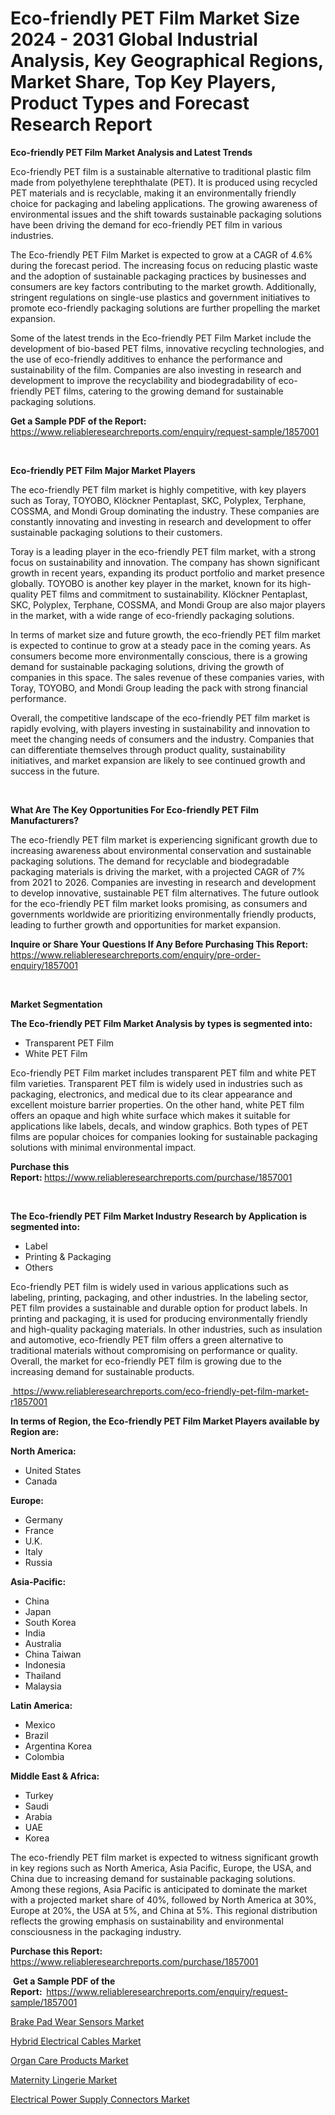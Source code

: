 <p><h1>Eco-friendly PET Film Market Size 2024 - 2031 Global Industrial Analysis, Key Geographical Regions, Market Share, Top Key Players, Product Types and Forecast Research Report</h1></p><p><strong>Eco-friendly PET Film Market Analysis and Latest Trends</strong></p>
<p><p>Eco-friendly PET film is a sustainable alternative to traditional plastic film made from polyethylene terephthalate (PET). It is produced using recycled PET materials and is recyclable, making it an environmentally friendly choice for packaging and labeling applications. The growing awareness of environmental issues and the shift towards sustainable packaging solutions have been driving the demand for eco-friendly PET film in various industries.</p><p>The Eco-friendly PET Film Market is expected to grow at a CAGR of 4.6% during the forecast period. The increasing focus on reducing plastic waste and the adoption of sustainable packaging practices by businesses and consumers are key factors contributing to the market growth. Additionally, stringent regulations on single-use plastics and government initiatives to promote eco-friendly packaging solutions are further propelling the market expansion.</p><p>Some of the latest trends in the Eco-friendly PET Film Market include the development of bio-based PET films, innovative recycling technologies, and the use of eco-friendly additives to enhance the performance and sustainability of the film. Companies are also investing in research and development to improve the recyclability and biodegradability of eco-friendly PET films, catering to the growing demand for sustainable packaging solutions.</p></p>
<p><strong>Get a Sample PDF of the Report:&nbsp;</strong> <a href="https://www.reliableresearchreports.com/enquiry/request-sample/1857001">https://www.reliableresearchreports.com/enquiry/request-sample/1857001</a></p>
<p>&nbsp;</p>
<p><strong>Eco-friendly PET Film Major Market Players</strong></p>
<p><p>The eco-friendly PET film market is highly competitive, with key players such as Toray, TOYOBO, Klöckner Pentaplast, SKC, Polyplex, Terphane, COSSMA, and Mondi Group dominating the industry. These companies are constantly innovating and investing in research and development to offer sustainable packaging solutions to their customers.</p><p>Toray is a leading player in the eco-friendly PET film market, with a strong focus on sustainability and innovation. The company has shown significant growth in recent years, expanding its product portfolio and market presence globally. TOYOBO is another key player in the market, known for its high-quality PET films and commitment to sustainability. Klöckner Pentaplast, SKC, Polyplex, Terphane, COSSMA, and Mondi Group are also major players in the market, with a wide range of eco-friendly packaging solutions.</p><p>In terms of market size and future growth, the eco-friendly PET film market is expected to continue to grow at a steady pace in the coming years. As consumers become more environmentally conscious, there is a growing demand for sustainable packaging solutions, driving the growth of companies in this space. The sales revenue of these companies varies, with Toray, TOYOBO, and Mondi Group leading the pack with strong financial performance.</p><p>Overall, the competitive landscape of the eco-friendly PET film market is rapidly evolving, with players investing in sustainability and innovation to meet the changing needs of consumers and the industry. Companies that can differentiate themselves through product quality, sustainability initiatives, and market expansion are likely to see continued growth and success in the future.</p></p>
<p>&nbsp;</p>
<p><strong>What Are The Key Opportunities For Eco-friendly PET Film Manufacturers?</strong></p>
<p><p>The eco-friendly PET film market is experiencing significant growth due to increasing awareness about environmental conservation and sustainable packaging solutions. The demand for recyclable and biodegradable packaging materials is driving the market, with a projected CAGR of 7% from 2021 to 2026. Companies are investing in research and development to develop innovative, sustainable PET film alternatives. The future outlook for the eco-friendly PET film market looks promising, as consumers and governments worldwide are prioritizing environmentally friendly products, leading to further growth and opportunities for market expansion.</p></p>
<p><strong>Inquire or Share Your Questions If Any Before Purchasing This Report:</strong> <a href="https://www.reliableresearchreports.com/enquiry/pre-order-enquiry/1857001">https://www.reliableresearchreports.com/enquiry/pre-order-enquiry/1857001</a></p>
<p>&nbsp;</p>
<p><strong>Market Segmentation</strong></p>
<p><strong>The Eco-friendly PET Film Market Analysis by types is segmented into:</strong></p>
<p><ul><li>Transparent PET Film</li><li>White PET Film</li></ul></p>
<p><p>Eco-friendly PET Film market includes transparent PET film and white PET film varieties. Transparent PET film is widely used in industries such as packaging, electronics, and medical due to its clear appearance and excellent moisture barrier properties. On the other hand, white PET film offers an opaque and high white surface which makes it suitable for applications like labels, decals, and window graphics. Both types of PET films are popular choices for companies looking for sustainable packaging solutions with minimal environmental impact.</p></p>
<p><strong>Purchase this Report:&nbsp;</strong><a href="https://www.reliableresearchreports.com/purchase/1857001">https://www.reliableresearchreports.com/purchase/1857001</a></p>
<p>&nbsp;</p>
<p><strong>The Eco-friendly PET Film Market Industry Research by Application is segmented into:</strong></p>
<p><ul><li>Label</li><li>Printing & Packaging</li><li>Others</li></ul></p>
<p><p>Eco-friendly PET film is widely used in various applications such as labeling, printing, packaging, and other industries. In the labeling sector, PET film provides a sustainable and durable option for product labels. In printing and packaging, it is used for producing environmentally friendly and high-quality packaging materials. In other industries, such as insulation and automotive, eco-friendly PET film offers a green alternative to traditional materials without compromising on performance or quality. Overall, the market for eco-friendly PET film is growing due to the increasing demand for sustainable products.</p></p>
<p><a href="https://www.reliableresearchreports.com/eco-friendly-pet-film-market-r1857001">&nbsp;https://www.reliableresearchreports.com/eco-friendly-pet-film-market-r1857001</a></p>
<p><strong>In terms of Region, the Eco-friendly PET Film Market Players available by Region are:</strong></p>
<p>
    <p> <strong> North America: </strong>
        <ul>
            <li>United States</li>
            <li>Canada</li>
        </ul>
        </p> 
    <p> <strong> Europe: </strong>
        <ul>
            <li>Germany</li>
            <li>France</li>
            <li>U.K.</li>
            <li>Italy</li>
            <li>Russia</li>
        </ul>
        </p> 
    <p> <strong> Asia-Pacific: </strong>
        <ul>
            <li>China</li>
            <li>Japan</li>
            <li>South Korea</li>
            <li>India</li>
            <li>Australia</li>
            <li>China Taiwan</li>
            <li>Indonesia</li>
            <li>Thailand</li>
            <li>Malaysia</li>
        </ul>
        </p> 
    <p> <strong> Latin America: </strong>
        <ul>
            <li>Mexico</li>
            <li>Brazil</li>
            <li>Argentina Korea</li>
            <li>Colombia</li>
        </ul>
        </p> 
    <p> <strong> Middle East & Africa: </strong>
        <ul>
            <li>Turkey</li>
            <li>Saudi</li>
            <li>Arabia</li>
            <li>UAE</li>
            <li>Korea</li>
        </ul>
    </p>
    </p>
<p><p>The eco-friendly PET film market is expected to witness significant growth in key regions such as North America, Asia Pacific, Europe, the USA, and China due to increasing demand for sustainable packaging solutions. Among these regions, Asia Pacific is anticipated to dominate the market with a projected market share of 40%, followed by North America at 30%, Europe at 20%, the USA at 5%, and China at 5%. This regional distribution reflects the growing emphasis on sustainability and environmental consciousness in the packaging industry.</p></p>
<p><strong>Purchase this Report: </strong><a href="https://www.reliableresearchreports.com/purchase/1857001">https://www.reliableresearchreports.com/purchase/1857001</a></p>
<p>&nbsp;<strong>Get a Sample PDF of the Report:&nbsp;&nbsp;</strong><a href="https://www.reliableresearchreports.com/enquiry/request-sample/1857001">https://www.reliableresearchreports.com/enquiry/request-sample/1857001</a></p>
<p><strong></strong></p>
<p><p><a href="https://www.linkedin.com/pulse/brake-pad-wear-sensors-market-key-successful-business-strategy-nzfif">Brake Pad Wear Sensors Market</a></p><p><a href="https://github.com/ashman753/Market-Research-Report-List-1/blob/main/hybrid-electrical-cables-market.md">Hybrid Electrical Cables Market</a></p><p><a href="https://www.linkedin.com/pulse/organ-care-products-market-analysis-its-cagr-segmentation-gw2ve">Organ Care Products Market</a></p><p><a href="https://issuu.com/reportprime-2/docs/maternity-lingerie-market-size-2030.pptx">Maternity Lingerie Market</a></p><p><a href="https://github.com/LibbySpencer2018/Market-Research-Report-List-1/blob/main/electrical-power-supply-connectors-market.md">Electrical Power Supply Connectors Market</a></p></p>